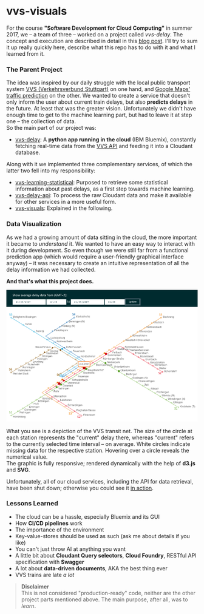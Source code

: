 # vvs-visuals

For the course **"Software Development for Cloud Computing"** in summer 2017, we – a team of three – worked on a project called *vvs-delay*. The concept and execution are described in detail in this [blog post](https://blog.mi.hdm-stuttgart.de/index.php/2017/09/02/vvs-delay-ai-in-the-cloud/). I'll try to sum it up really quickly here, describe what this repo has to do with it and what I learned from it.

### The Parent Project
The idea was inspired by our daily struggle with the local public transport system [VVS (Verkehrsverbund Stuttgart)](http://www.vvs.de/) on one hand, and [Google Maps' traffic prediction](http://www.igismap.com/know-live-congestion-or-future-traffic-on-google-map-desktop-and-mobile/) on the other. We wanted to create a service that doesn't only inform the user about current train delays, but also **predicts delays** in the future. At least that was the greater vision. Unfortunately we didn't have enough time to get to the machine learning part, but had to leave it at step one – the collection of data.  
So the main part of our project was:
* [vvs-delay](https://github.com/jhertfe/vvs-delay): A **python app running in the cloud** (IBM Bluemix), constantly fetching real-time data from the [VVS API](https://www3.vvs.de/mng/#!/XSLT_TRIP_REQUEST2@init) and feeding it into a Cloudant database.

Along with it we implemented three complementary services, of which the latter two fell into my responsibility:
* [vvs-learning-statistical](https://github.com/Bennri/vvs-delay-learning/tree/master/vvs-learning-statistical): Purposed to retrieve some statistical information about past delays, as a first step towards machine learning.
* [vvs-delay-api](https://github.com/elisae/vvs-delay-api): To process the raw Cloudant data and make it available for other services in a more useful form.
* [vvs-visuals](https://github.com/elisae/vvs-visuals): Explained in the following.


### Data Visualization
As we had a growing amount of data sitting in the cloud, the more important it became to *understand* it. We wanted to have an easy way to interact with it during development. So even though we were still far from a functional prediction app (which would require a user-friendly graphical interface anyway) – it was necessary to create an intuitive representation of all the delay information we had collected.

**And that's what this project does.**

![Screenshot of the vvs-visuals web app](vvs_visuals_gui.png "vvs-visuals")

What you see is a depiction of the VVS transit net. The size of the circle at each station represents the "current" delay there, whereas "current" refers to the currently selected time interval – on average. White circles indicate missing data for the respective station. Hovering over a circle reveals the numerical value.  
The graphic is fully responsive; rendered dynamically with the help of **d3.js** and **SVG**.

Unfortunately, all of our cloud services, including the API for data retrieval, have been shut down; otherwise you could see it [in action](https://elisae.github.io/vvs-visuals/).

### Lessons Learned
* The cloud can be a hassle, especially Bluemix and its GUI
* How **CI/CD pipelines** work
* The importance of the environment
* Key-value-stores should be used as such (ask me about details if you like)
* You can't just throw AI at anything you want
* A little bit about **Cloudant Query selectors**, **Cloud Foundry**, RESTful API specification with **Swagger**
* A lot about **data-driven documents**, AKA the best thing ever
* VVS trains are late *a lot*  



> **Disclaimer**  
> This is not considered "production-ready" code, neither are the other project parts mentioned above. The main purpose, after all, was to *learn*.